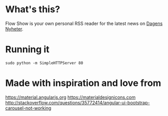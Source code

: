 # What's this?
Flow Show is your own personal RSS reader for the latest news on [Dagens Nyheter](https://www.dn.se).

# Running it
`sudo python -m SimpleHTTPServer 80`

# Made with inspiration and love from
https://material.angularjs.org
https://materialdesignicons.com
http://stackoverflow.com/questions/35772414/angular-ui-bootstrap-carousel-not-working

